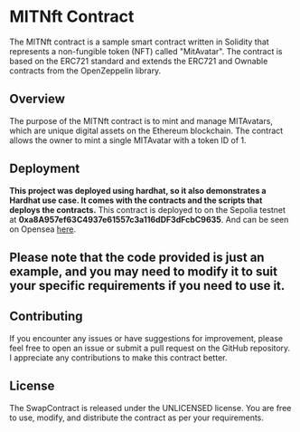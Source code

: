 # MITNft Contract

The MITNft contract is a sample smart contract written in Solidity that represents a non-fungible token (NFT) called "MitAvatar". The contract is based on the ERC721 standard and extends the ERC721 and Ownable contracts from the OpenZeppelin library.

## Overview

The purpose of the MITNft contract is to mint and manage MITAvatars, which are unique digital assets on the Ethereum blockchain. The contract allows the owner to mint a single MITAvatar with a token ID of 1.

## Deployment
**This project was deployed using hardhat, so it also demonstrates a Hardhat use case. It comes with the contracts and the scripts that deploys the contracts.**
This contract is deployed to on the Sepolia testnet at **0xa8A957ef63C4937e61557c3a116dDF3dFcbC9635**. And can be seen on Opensea [here](https://testnets.opensea.io/assets/sepolia/0xa8a957ef63c4937e61557c3a116ddf3dfcbc9635/1).

## Please note that the code provided is just an example, and you may need to modify it to suit your specific requirements if you need to use it.
## Contributing
If you encounter any issues or have suggestions for improvement, please feel free to open an issue or submit a pull request on the GitHub repository. I appreciate any contributions to make this contract better.

## License
The SwapContract is released under the UNLICENSED license. You are free to use, modify, and distribute the contract as per your requirements.